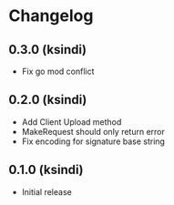 # Changelog

0.3.0 (ksindi)
--------------

* Fix go mod conflict

0.2.0 (ksindi)
--------------

* Add Client Upload method
* MakeRequest should only return error
* Fix encoding for signature base string

0.1.0 (ksindi)
--------------

* Initial release

